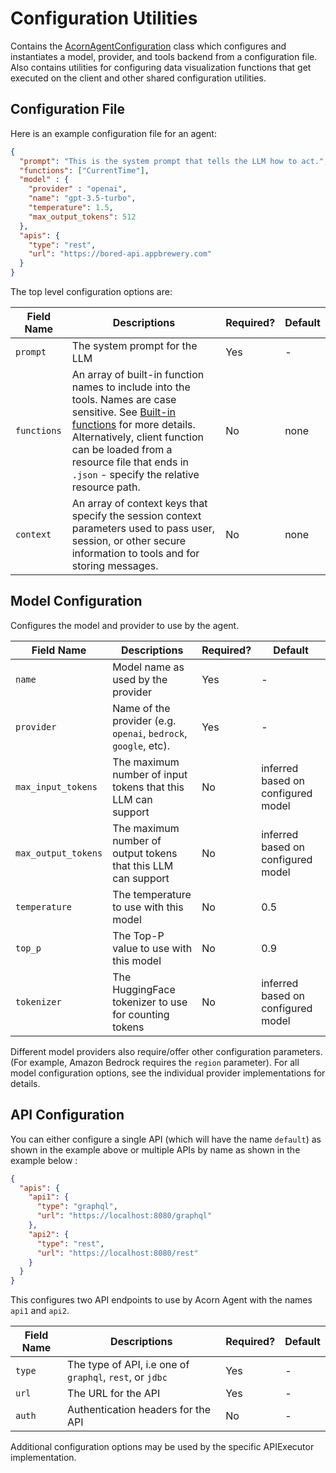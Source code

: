 # Configuration Utilities

Contains the [AcornAgentConfiguration](src/main/java/com/datasqrl/ai/config/AcornAgentConfiguration.java) class which configures and instantiates a model, provider, and tools backend from a configuration file.
Also contains utilities for configuring data visualization functions that get executed on the client and other shared configuration utilities.

## Configuration File

Here is an example configuration file for an agent:

```json
{
  "prompt": "This is the system prompt that tells the LLM how to act.",
  "functions": ["CurrentTime"],
  "model" : {
    "provider" : "openai",
    "name": "gpt-3.5-turbo",
    "temperature": 1.5,
    "max_output_tokens": 512
  },
  "apis": {
    "type": "rest",
    "url": "https://bored-api.appbrewery.com"
  }
}
```

The top level configuration options are:

| Field Name   | Descriptions                                                                                                                                                                                                                                                                                                                  | Required? | Default |
|--------------|-------------------------------------------------------------------------------------------------------------------------------------------------------------------------------------------------------------------------------------------------------------------------------------------------------------------------------|-----------|---------|
| `prompt`     | The system prompt for the LLM                                                                                                                                                                                                                                                                                                 | Yes       | -       |
| `functions`  | An array of built-in function names to include into the tools. Names are case sensitive. See [Built-in functions](../acorn-udf/src/main/java/com/datasqrl/ai/function/builtin) for more details. Alternatively, client function can be loaded from a resource file that ends in `.json` - specify the relative resource path. | No        | none    |
| `context`    | An array of context keys that specify the session context parameters used to pass user, session, or other secure information to tools and for storing messages.                                                                                                                                                               | No        | none    |

## Model Configuration

Configures the model and provider to use by the agent.

| Field Name          | Descriptions                                                    | Required? | Default                            |
|---------------------|-----------------------------------------------------------------|-----------|------------------------------------|
| `name`              | Model name as used by the provider                              | Yes       | -                                  |
| `provider`          | Name of the provider (e.g. `openai`, `bedrock`, `google`, etc). | Yes       | -                                  |
| `max_input_tokens`  | The maximum number of input tokens that this LLM can support    | No        | inferred based on configured model |
| `max_output_tokens` | The maximum number of output tokens that this LLM can support   | No       | inferred based on configured model |
| `temperature`       | The temperature to use with this model                          | No       | 0.5                                |
| `top_p`             | The Top-P value to use with this model                          | No       | 0.9                                |
| `tokenizer`         | The HuggingFace tokenizer to use for counting tokens            | No       | inferred based on configured model |


Different model providers also require/offer other configuration parameters. (For example, Amazon Bedrock requires the `region` parameter). For all model configuration options, see the individual provider implementations for details.

## API Configuration

You can either configure a single API (which will have the name `default`) as shown in the example above or multiple APIs by name as shown in the example below :

```json
{
  "apis": {
    "api1": {
      "type": "graphql",
      "url": "https://localhost:8080/graphql"
    },
    "api2": {
      "type": "rest",
      "url": "https://localhost:8080/rest"
    }
  }
}
```
This configures two API endpoints to use by Acorn Agent with the names `api1` and `api2`.

| Field Name | Descriptions                                             | Required? | Default                            |
|------------|----------------------------------------------------------|-----------|------------------------------------|
| `type`     | The type of API, i.e one of `graphql`, `rest`, or `jdbc` | Yes       | -                                  |
| `url`      | The URL for the API                                      | Yes       | -                                  |
| `auth`     | Authentication headers for the API                       | No        | -                                  |
 
Additional configuration options may be used by the specific APIExecutor implementation.